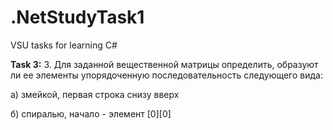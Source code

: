 # .NetStudyTask1
VSU tasks for learning C#

**Task 3:** 3.	Для заданной вещественной матрицы определить, образуют ли ее элементы упорядоченную последовательность следующего вида:

a) змейкой, первая строка снизу вверх

б) спиралью, начало - элемент [0][0]
